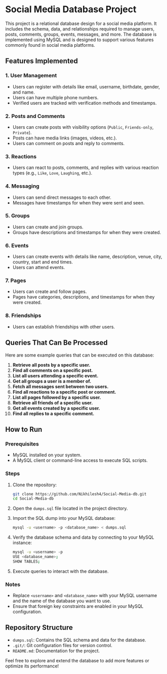 # Social Media Database Project

This project is a relational database design for a social media platform. It includes the schema, data, and relationships required to manage users, posts, comments, groups, events, messages, and more. The database is implemented using MySQL and is designed to support various features commonly found in social media platforms.

## Features Implemented

### 1. User Management
- Users can register with details like email, username, birthdate, gender, and name.
- Users can have multiple phone numbers.
- Verified users are tracked with verification methods and timestamps.

### 2. Posts and Comments
- Users can create posts with visibility options (`Public`, `Friends-only`, `Private`).
- Posts can have media links (images, videos, etc.).
- Users can comment on posts and reply to comments.

### 3. Reactions
- Users can react to posts, comments, and replies with various reaction types (e.g., `Like`, `Love`, `Laughing`, etc.).

### 4. Messaging
- Users can send direct messages to each other.
- Messages have timestamps for when they were sent and seen.

### 5. Groups
- Users can create and join groups.
- Groups have descriptions and timestamps for when they were created.

### 6. Events
- Users can create events with details like name, description, venue, city, country, start and end times.
- Users can attend events.

### 7. Pages
- Users can create and follow pages.
- Pages have categories, descriptions, and timestamps for when they were created.

### 8. Friendships
- Users can establish friendships with other users.

## Queries That Can Be Processed

Here are some example queries that can be executed on this database:

1. **Retrieve all posts by a specific user.**
2. **Find all comments on a specific post.**
3. **List all users attending a specific event.**
4. **Get all groups a user is a member of.**
5. **Fetch all messages sent between two users.**
6. **Find all reactions to a specific post or comment.**
7. **List all pages followed by a specific user.**
8. **Retrieve all friends of a specific user.**
9. **Get all events created by a specific user.**
10. **Find all replies to a specific comment.**

## How to Run

### Prerequisites
- MySQL installed on your system.
- A MySQL client or command-line access to execute SQL scripts.

### Steps
1. Clone the repository:
   ```bash
   git clone https://github.com/Nikhilesh4/Social-Media-db.git
   cd Social-Media-db
   ```

2. Open the `dumps.sql` file located in the project directory.

3. Import the SQL dump into your MySQL database:
   ```bash
   mysql -u <username> -p <database_name> < dumps.sql
   ```

4. Verify the database schema and data by connecting to your MySQL instance:
   ```bash
   mysql -u <username> -p
   USE <database_name>;
   SHOW TABLES;
   ```

5. Execute queries to interact with the database.

### Notes
- Replace `<username>` and `<database_name>` with your MySQL username and the name of the database you want to use.
- Ensure that foreign key constraints are enabled in your MySQL configuration.

## Repository Structure
- `dumps.sql`: Contains the SQL schema and data for the database.
- `.git/`: Git configuration files for version control.
- `README.md`: Documentation for the project.

Feel free to explore and extend the database to add more features or optimize its performance!

